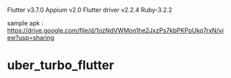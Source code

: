 Flutter v3.7.0
Appium v2.0
Flutter driver v2.2.4
Ruby-3.2.2


sample apk : https://drive.google.com/file/d/1ozNdVWMon1he2JxzPs7kbPKPoUkq7rxN/view?usp=sharing
# uber_turbo_flutter

